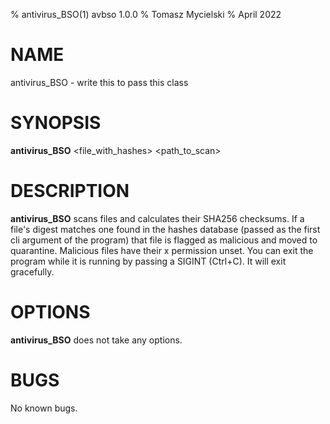 % antivirus_BSO(1) avbso 1.0.0
% Tomasz Mycielski
% April 2022

# NAME
antivirus_BSO - write this to pass this class

# SYNOPSIS
**antivirus_BSO** <file_with_hashes> <path_to_scan>

# DESCRIPTION
**antivirus_BSO** scans files and calculates their SHA256 checksums. If a file's digest matches one found in the hashes database (passed as the first cli argument of the program) that file is flagged as malicious and moved to quarantine. Malicious files have their x permission unset. You can exit the program while it is running by passing a SIGINT (Ctrl+C). It will exit gracefully.

# OPTIONS
**antivirus_BSO** does not take any options.

# BUGS
No known bugs.
